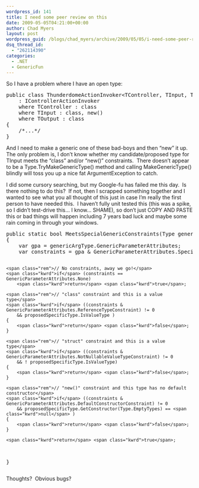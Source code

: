 ```yaml
---
wordpress_id: 141
title: I need some peer review on this
date: 2009-05-05T04:21:00+00:00
author: Chad Myers
layout: post
wordpress_guid: /blogs/chad_myers/archive/2009/05/05/i-need-some-peer-review-on-this.aspx
dsq_thread_id:
  - "262114390"
categories:
  - .NET
  - GenericFun
---
```

So I have a problem where I have an open type:

<div class="csharpcode-wrapper">
  <pre><span class="kwrd">public</span> <span class="kwrd">class</span> ThunderdomeActionInvoker&lt;TController, TInput, TOutput&gt; 
    : IControllerActionInvoker
    <span class="kwrd">where</span> TController : <span class="kwrd">class</span>
    <span class="kwrd">where</span> TInput : <span class="kwrd">class</span>, <span class="kwrd">new</span>()
    <span class="kwrd">where</span> TOutput : <span class="kwrd">class</span>
{
    <span class="rem">/*...*/</span>
}</pre>
</div>

And I need to make a generic one of these bad-boys and then &ldquo;new&rdquo; it up.&nbsp; The only problem is, I don&rsquo;t know whether my candidate/proposed type for TInput meets the &ldquo;class&rdquo; and/or &ldquo;new()&rdquo; constraints.&nbsp; There doesn&rsquo;t appear to be a Type.TryMakeGenericType() method and calling MakeGenericType() blindly will toss you up a nice fat ArgumentException to catch.

I did some cursory searching, but my Google-fu has failed me this day.&nbsp; Is there nothing to do this?&nbsp; If not, then I scrapped something together and I wanted to see what you all thought of this just in case I&rsquo;m really the first person to have needed this.&nbsp; I haven&rsquo;t fully unit tested this (this was a spike, so I didn&rsquo;t test-drive this&hellip; I know&hellip; SHAME), so don&rsquo;t just COPY AND PASTE this or bad things will happen including 7 years bad luck and maybe some rain coming in through your windows.

<div class="csharpcode-wrapper">
  <pre><span class="kwrd">public</span> <span class="kwrd">static</span> <span class="kwrd">bool</span> MeetsSpecialGenericConstraints(Type genericArgType, Type proposedSpecificType)
{
    var gpa = genericArgType.GenericParameterAttributes;
    var constraints = gpa & GenericParameterAttributes.SpecialConstraintMask;

    <span class="rem">// No constraints, away we go!</span>
    <span class="kwrd">if</span> (constraints == GenericParameterAttributes.None)
        <span class="kwrd">return</span> <span class="kwrd">true</span>;

    <span class="rem">// "class" constraint and this is a value type</span>
    <span class="kwrd">if</span> ((constraints & GenericParameterAttributes.ReferenceTypeConstraint) != 0
        && proposedSpecificType.IsValueType )
    {
        <span class="kwrd">return</span> <span class="kwrd">false</span>;
    }
           
    <span class="rem">// "struct" constraint and this is a value type</span>
    <span class="kwrd">if</span> ((constraints & GenericParameterAttributes.NotNullableValueTypeConstraint) != 0
        && ! proposedSpecificType.IsValueType)
    {
        <span class="kwrd">return</span> <span class="kwrd">false</span>;
    }

    <span class="rem">// "new()" constraint and this type has no default constructor</span>
    <span class="kwrd">if</span> ((constraints & GenericParameterAttributes.DefaultConstructorConstraint) != 0
        && proposedSpecificType.GetConstructor(Type.EmptyTypes) == <span class="kwrd">null</span> )
    {
        <span class="kwrd">return</span> <span class="kwrd">false</span>;
    }

    <span class="kwrd">return</span> <span class="kwrd">true</span>;
}</pre>
</div>

Thoughts?&nbsp; Obvious bugs?